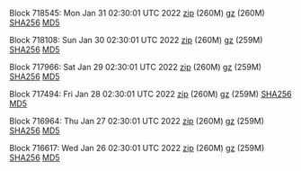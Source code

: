 Block 718545: Mon Jan 31 02:30:01 UTC 2022 [zip](https://files.01coin.io/mainnet/2022-01-31/bootstrap.dat.zip) (260M) [gz](https://files.01coin.io/mainnet/2022-01-31/bootstrap.dat.tar.gz) (260M) [SHA256](https://files.01coin.io/mainnet/2022-01-31/sha256.txt) [MD5](https://files.01coin.io/mainnet/2022-01-31/md5.txt)

Block 718108: Sun Jan 30 02:30:01 UTC 2022 [zip](https://files.01coin.io/mainnet/2022-01-30/bootstrap.dat.zip) (260M) [gz](https://files.01coin.io/mainnet/2022-01-30/bootstrap.dat.tar.gz) (259M) [SHA256](https://files.01coin.io/mainnet/2022-01-30/sha256.txt) [MD5](https://files.01coin.io/mainnet/2022-01-30/md5.txt)

Block 717966: Sat Jan 29 02:30:01 UTC 2022 [zip](https://files.01coin.io/mainnet/2022-01-29/bootstrap.dat.zip) (260M) [gz](https://files.01coin.io/mainnet/2022-01-29/bootstrap.dat.tar.gz) (259M) [SHA256](https://files.01coin.io/mainnet/2022-01-29/sha256.txt) [MD5](https://files.01coin.io/mainnet/2022-01-29/md5.txt)

Block 717494: Fri Jan 28 02:30:01 UTC 2022 [zip](https://files.01coin.io/mainnet/2022-01-28/bootstrap.dat.zip) (260M) [gz](https://files.01coin.io/mainnet/2022-01-28/bootstrap.dat.tar.gz) (259M) [SHA256](https://files.01coin.io/mainnet/2022-01-28/sha256.txt) [MD5](https://files.01coin.io/mainnet/2022-01-28/md5.txt)

Block 716964: Thu Jan 27 02:30:01 UTC 2022 [zip](https://files.01coin.io/mainnet/2022-01-27/bootstrap.dat.zip) (260M) [gz](https://files.01coin.io/mainnet/2022-01-27/bootstrap.dat.tar.gz) (259M) [SHA256](https://files.01coin.io/mainnet/2022-01-27/sha256.txt) [MD5](https://files.01coin.io/mainnet/2022-01-27/md5.txt)

Block 716617: Wed Jan 26 02:30:01 UTC 2022 [zip](https://files.01coin.io/mainnet/2022-01-26/bootstrap.dat.zip) (260M) [gz](https://files.01coin.io/mainnet/2022-01-26/bootstrap.dat.tar.gz) (259M) [SHA256](https://files.01coin.io/mainnet/2022-01-26/sha256.txt) [MD5](https://files.01coin.io/mainnet/2022-01-26/md5.txt)
